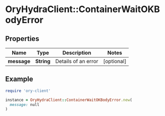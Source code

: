 # OryHydraClient::ContainerWaitOKBodyError

## Properties

| Name | Type | Description | Notes |
| ---- | ---- | ----------- | ----- |
| **message** | **String** | Details of an error | [optional] |

## Example

```ruby
require 'ory-client'

instance = OryHydraClient::ContainerWaitOKBodyError.new(
  message: null
)
```

